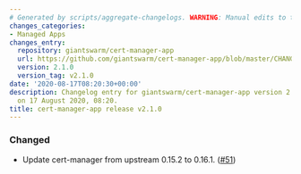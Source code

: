 ```yaml
---
# Generated by scripts/aggregate-changelogs. WARNING: Manual edits to this files will be overwritten.
changes_categories:
- Managed Apps
changes_entry:
  repository: giantswarm/cert-manager-app
  url: https://github.com/giantswarm/cert-manager-app/blob/master/CHANGELOG.md#210---2020-08-11
  version: 2.1.0
  version_tag: v2.1.0
date: '2020-08-17T08:20:30+00:00'
description: Changelog entry for giantswarm/cert-manager-app version 2.1.0, published
  on 17 August 2020, 08:20.
title: cert-manager-app release v2.1.0
---
```


### Changed
- Update cert-manager from upstream 0.15.2 to 0.16.1. ([#51](https://github.com/giantswarm/cert-manager-app/pull/51))

